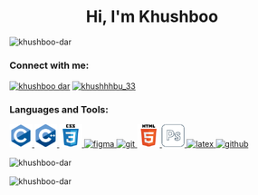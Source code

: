 <h1 align="center">Hi, I'm Khushboo</h1>
<p align="left"> <img src="https://komarev.com/ghpvc/?username=khushboo-dar&label=Profile%20views&color=0e75b6&style=flat" alt="khushboo-dar" /> </p>

<h3 align="left">Connect with me:</h3>
<p align="left">
<a href="https://linkedin.com/in/khushboo dar" target="blank"><img align="center" src="https://raw.githubusercontent.com/rahuldkjain/github-profile-readme-generator/master/src/images/icons/Social/linked-in-alt.svg" alt="khushboo dar" height="30" width="40" /></a>
<a href="https://instagram.com/khushhhbu_33" target="blank"><img align="center" src="https://raw.githubusercontent.com/rahuldkjain/github-profile-readme-generator/master/src/images/icons/Social/instagram.svg" alt="khushhhbu_33" height="30" width="40" /></a>
</p>

<h3 align="left">Languages and Tools:</h3>
<p align="left"> <a href="https://www.cprogramming.com/" target="_blank" rel="noreferrer"> <img src="https://raw.githubusercontent.com/devicons/devicon/master/icons/c/c-original.svg" alt="c" width="40" height="40"/> </a> <a href="https://www.w3schools.com/cpp/" target="_blank" rel="noreferrer"> <img src="https://raw.githubusercontent.com/devicons/devicon/master/icons/cplusplus/cplusplus-original.svg" alt="cplusplus" width="40" height="40"/> </a> <a href="https://www.w3schools.com/css/" target="_blank" rel="noreferrer"> <img src="https://raw.githubusercontent.com/devicons/devicon/master/icons/css3/css3-original-wordmark.svg" alt="css3" width="40" height="40"/> </a> <a href="https://www.figma.com/" target="_blank" rel="noreferrer"> <img src="https://www.vectorlogo.zone/logos/figma/figma-icon.svg" alt="figma" width="40" height="40"/> </a> <a href="https://git-scm.com/" target="_blank" rel="noreferrer"> <img src="https://www.vectorlogo.zone/logos/git-scm/git-scm-icon.svg" alt="git" width="40" height="40"/> </a> <a href="https://www.w3.org/html/" target="_blank" rel="noreferrer"> <img src="https://raw.githubusercontent.com/devicons/devicon/master/icons/html5/html5-original-wordmark.svg" alt="html5" width="40" height="40"/> </a> <a href="https://www.photoshop.com/en" target="_blank" rel="noreferrer"> <img src="https://raw.githubusercontent.com/devicons/devicon/master/icons/photoshop/photoshop-line.svg" alt="photoshop" width="40" height="40"/> </a><a href="https://www.latex-project.org/" target="_blank" rel="nonreferrer"><img src="https://programming.dev/pictrs/image/afcfd3fb-507a-421d-b3c5-d8973f423afc.png" alt="latex" width="40" height="40">
    </a><a href="github.com" target="_blank" rel="nonreferrer"><img src="https://cdn.pixabay.com/photo/2022/01/30/13/33/github-6980894_1280.png" alt="github" width="40" height="40">
    </a></p>

<p><img align="center" src="https://github-readme-stats.vercel.app/api/top-langs?username=khushboo-dar&show_icons=true&locale=en&layout=compact" alt="khushboo-dar" /></p>

<p><img align="center" src="https://github-readme-streak-stats.herokuapp.com/?user=khushboo-dar&" alt="khushboo-dar" /></p>
